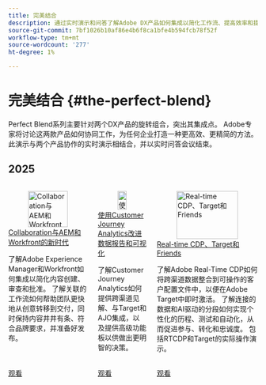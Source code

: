 ```yaml
---
title: 完美结合
description: 通过实时演示和问答了解Adobe DX产品如何集成以简化工作流、提高效率和提供更明智的业务成果。
source-git-commit: 7bf1026b10af86e4b6f8ca1bfe4b594fcb78f52f
workflow-type: tm+mt
source-wordcount: '277'
ht-degree: 1%

---
```



# 完美结合 {#the-perfect-blend}

Perfect Blend系列主要针对两个DX产品的旋转组合，突出其集成点。 Adobe专家将讨论这两款产品如何协同工作，为任何企业打造一种更高效、更精简的方法。 此演示与两个产品协作的实时演示相结合，并以实时问答会议结束。

## 2025

<!-- CARDS  ****

{cta = Watch}

* 2025/aem-and-workfront.md
* 2025/data-reporting-and-visualization.md
* 2025/rtcdp-target.md

-->
<!-- START CARDS HTML - DO NOT MODIFY BY HAND -->
<div class="columns">
    <div class="column is-half-tablet is-half-desktop is-one-third-widescreen" aria-label="A New Era of Collaboration with AEM and Workfront">
        <div class="card" style="height: 100%; display: flex; flex-direction: column; height: 100%;">
            <div class="card-image">
                <figure class="image x-is-16by9">
                    <a href="2025/aem-and-workfront.md" title="Collaboration与AEM和Workfront的新时代" target="_blank" rel="referrer">
                        <img class="is-bordered-r-small" src="https://video.tv.adobe.com/v/3475186/?format=jpeg&nocache=1758671389370" alt="Collaboration与AEM和Workfront的新时代"
                             style="width: 100%; aspect-ratio: 16 / 9; object-fit: cover; overflow: hidden; display: block; margin: auto;">
                    </a>
                </figure>
            </div>
            <div class="card-content is-padded-small" style="display: flex; flex-direction: column; flex-grow: 1; justify-content: space-between;">
                <div class="top-card-content">
                    <p class="headline is-size-6 has-text-weight-bold">
                        <a href="2025/aem-and-workfront.md" target="_blank" rel="referrer" title="Collaboration与AEM和Workfront的新时代">Collaboration与AEM和Workfront的新时代</a>
                    </p>
                    <p class="is-size-6">了解Adobe Experience Manager和Workfront如何集成以简化内容创建、审查和批准。 了解关联的工作流如何帮助团队更快地从创意转移到交付，同时保持内容井井有条、符合品牌要求，并准备好发布。</p>
                </div>
                <a href="2025/aem-and-workfront.md" target="_blank" rel="referrer" class="spectrum-Button spectrum-Button--outline spectrum-Button--primary spectrum-Button--sizeM" style="align-self: flex-start; margin-top: 1rem;">
                    <span class="spectrum-Button-label has-no-wrap has-text-weight-bold">观看</span>
                </a>
            </div>
        </div>
    </div>
    <div class="column is-half-tablet is-half-desktop is-one-third-widescreen" aria-label="Improve Your Data Reporting & Visualization with Customer Journey Analytics">
        <div class="card" style="height: 100%; display: flex; flex-direction: column; height: 100%;">
            <div class="card-image">
                <figure class="image x-is-16by9">
                    <a href="2025/data-reporting-and-visualization.md" title="使用Customer Journey Analytics改进数据报告和可视化" target="_blank" rel="referrer">
                        <img class="is-bordered-r-small" src="https://video.tv.adobe.com/v/3475187/?format=jpeg&nocache=1758671389367" alt="使用Customer Journey Analytics改进数据报告和可视化"
                             style="width: 100%; aspect-ratio: 16 / 9; object-fit: cover; overflow: hidden; display: block; margin: auto;">
                    </a>
                </figure>
            </div>
            <div class="card-content is-padded-small" style="display: flex; flex-direction: column; flex-grow: 1; justify-content: space-between;">
                <div class="top-card-content">
                    <p class="headline is-size-6 has-text-weight-bold">
                        <a href="2025/data-reporting-and-visualization.md" target="_blank" rel="referrer" title="使用Customer Journey Analytics改进数据报告和可视化">使用Customer Journey Analytics改进数据报告和可视化</a>
                    </p>
                    <p class="is-size-6">了解Customer Journey Analytics如何提供跨渠道见解、与Target和AJO集成，以及提供高级功能板以供做出更明智的决策。</p>
                </div>
                <a href="2025/data-reporting-and-visualization.md" target="_blank" rel="referrer" class="spectrum-Button spectrum-Button--outline spectrum-Button--primary spectrum-Button--sizeM" style="align-self: flex-start; margin-top: 1rem;">
                    <span class="spectrum-Button-label has-no-wrap has-text-weight-bold">观看</span>
                </a>
            </div>
        </div>
    </div>
    <div class="column is-half-tablet is-half-desktop is-one-third-widescreen" aria-label="Real-time CDP, Target, & Friends">
        <div class="card" style="height: 100%; display: flex; flex-direction: column; height: 100%;">
            <div class="card-image">
                <figure class="image x-is-16by9">
                    <a href="2025/rtcdp-target.md" title="Real-time CDP、Target和Friends" target="_blank" rel="referrer">
                        <img class="is-bordered-r-small" src="https://video.tv.adobe.com/v/3475185/?format=jpeg&nocache=1758671389360" alt="Real-time CDP、Target和Friends"
                             style="width: 100%; aspect-ratio: 16 / 9; object-fit: cover; overflow: hidden; display: block; margin: auto;">
                    </a>
                </figure>
            </div>
            <div class="card-content is-padded-small" style="display: flex; flex-direction: column; flex-grow: 1; justify-content: space-between;">
                <div class="top-card-content">
                    <p class="headline is-size-6 has-text-weight-bold">
                        <a href="2025/rtcdp-target.md" target="_blank" rel="referrer" title="Real-time CDP、Target和Friends">Real-time CDP、Target和Friends</a>
                    </p>
                    <p class="is-size-6">了解Adobe Real-Time CDP如何将跨渠道数据整合到可操作的客户配置文件中，以便在Adobe Target中即时激活。 了解连接的数据和AI驱动的分段如何实现个性化的历程、测试和自动化，从而促进参与、转化和忠诚度。 包括RTCDP和Target的实际操作演示。</p>
                </div>
                <a href="2025/rtcdp-target.md" target="_blank" rel="referrer" class="spectrum-Button spectrum-Button--outline spectrum-Button--primary spectrum-Button--sizeM" style="align-self: flex-start; margin-top: 1rem;">
                    <span class="spectrum-Button-label has-no-wrap has-text-weight-bold">观看</span>
                </a>
            </div>
        </div>
    </div>
</div>
<!-- END CARDS HTML - DO NOT MODIFY BY HAND -->
